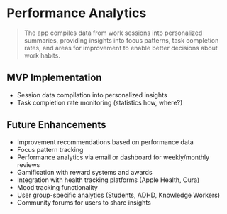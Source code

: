 # Performance Analytics

> The app compiles data from work sessions into personalized summaries, providing insights into focus patterns, task completion rates, and areas for improvement to enable better decisions about work habits.

## MVP Implementation

* Session data compilation into personalized insights
* Task completion rate monitoring (statistics how, where?)

## Future Enhancements

* Improvement recommendations based on performance data
* Focus pattern tracking
* Performance analytics via email or dashboard for weekly/monthly reviews
* Gamification with reward systems and awards
* Integration with health tracking platforms (Apple Health, Oura)
* Mood tracking functionality
* User group-specific analytics (Students, ADHD, Knowledge Workers)
* Community forums for users to share insights

